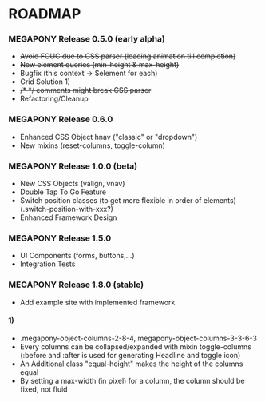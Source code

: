 ROADMAP
============

### MEGAPONY Release 0.5.0 (early alpha) ###
* <del>Avoid FOUC due to CSS parser (loading animation till completion)</del>
* <del>New element queries (min-height & max-height)</del>
* Bugfix (this context -> $element for each)
* Grid Solution 1)
* <del>/* */ comments might break CSS parser</del>
* Refactoring/Cleanup


### MEGAPONY Release 0.6.0 ###
* Enhanced CSS Object hnav ("classic" or "dropdown")
* New mixins (reset-columns, toggle-column)

### MEGAPONY Release 1.0.0 (beta) ###
* New CSS Objects (valign, vnav)
* Double Tap To Go Feature
* Switch position classes (to get more flexible in order of elements) (.switch-position-with-xxx?)
* Enhanced Framework Design

### MEGAPONY Release 1.5.0 ###
* UI Components (forms, buttons,...)
* Integration Tests


### MEGAPONY Release 1.8.0 (stable) ###
* Add example site with implemented framework



#### 1) ####
* .megapony-object-columns-2-8-4, megapony-object-columns-3-3-6-3
* Every columns can be collapsed/expanded with mixin toggle-columns (:before and :after is used for generating Headline and toggle icon)
* An Additional class "equal-height" makes the height of the columns equal
* By setting a max-width (in pixel) for a column, the column should be fixed, not fluid

